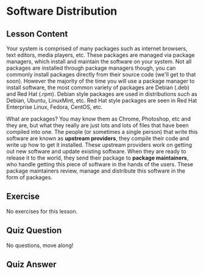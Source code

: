 # Software Distribution

## Lesson Content

Your system is comprised of many packages such as internet browsers, text editors, media players, etc. These packages are managed via package managers, which install and maintain the software on your system. Not all packages are installed through package managers though, you can commonly install packages directly from their source code (we'll get to that soon). However the majority of the time you will use a package manager to install software, the most common variety of packages are Debian (.deb) and Red Hat (.rpm). Debian style packages are used in distributions such as Debian, Ubuntu, LinuxMint, etc. Red Hat style packages are seen in Red Hat Enterprise Linux, Fedora, CentOS, etc.

What are packages? You may know them as Chrome, Photoshop, etc and they are, but what they really are just lots and lots of files that have been compiled into one. The people (or sometimes a single person) that write this software are known as <b>upstream providers</b>, they compile their code and write up how to get it installed. These upstream providers work on getting out new software and update existing software. When they are ready to release it to the world, they send their package to <b>package maintainers</b>, who handle getting this piece of software in the hands of the users. These package maintainers review, manage and distribute this software in the form of packages.

## Exercise

No exercises for this lesson.

## Quiz Question

No questions, move along!

## Quiz Answer